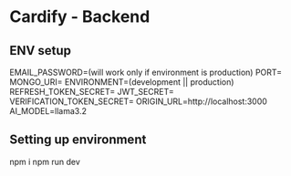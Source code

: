 # Cardify - Backend

## ENV setup

EMAIL_PASSWORD=(will work only if environment is production)
PORT=
MONGO_URI=
ENVIRONMENT=(development || production)
REFRESH_TOKEN_SECRET=
JWT_SECRET=
VERIFICATION_TOKEN_SECRET=
ORIGIN_URL=http://localhost:3000
AI_MODEL=llama3.2

## Setting up environment

npm i
npm run dev
